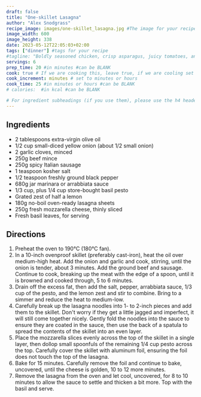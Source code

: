 ```yaml
---
draft: false
title: "One-skillet Lasagna"
author: "Alex Snodgrass"
recipe_image: images/one-skillet_lasagna.jpg #The image for your recipe
image_width: 600
image_height: 338
date: 2023-05-12T22:05:03+02:00
tags: ["dinner"] #tags for your recipe
#tagline: "Boldly seasoned chicken, crisp asparagus, juicy tomatoes, and orzo come together for a healthy and delicious Greek-inspired dinner"
servings: 6
prep_time: 20 #in minutes #can be BLANK
cook: true # If we are cooking this, leave true, if we are cooling set to false
cook_increment: minutes # set to minutes or hours
cook_time: 25 #in minutes or hours #can be BLANK
# calories:  #in kcal #can be BLANK

# For ingredient subheadings (if you use them), please use the h4 header.  For print view I have those elements targeted
---
```



## Ingredients

- 2 tablespoons extra-virgin olive oil
- 1/2 cup small-diced yellow onion (about 1/2 small onion)
- 2 garlic cloves, minced
- 250g beef mince
- 250g spicy Italian sausage
- 1 teaspoon kosher salt
- 1/2 teaspoon freshly ground black pepper
- 680g jar marinara or arrabbiata sauce
- 1/3 cup, plus 1/4 cup store-bought basil pesto
- Grated zest of half a lemon
- 180g no-boil oven-ready lasagna sheets
- 250g fresh mozzarella cheese, thinly sliced
- Fresh basil leaves, for serving

## Directions

1. Preheat the oven to 190°C (180°C fan).
2. In a 10-inch ovenproof skillet (preferably cast-iron), heat the oil over medium-high heat. Add the onion and garlic and cook, stirring, until the onion is tender, about 3 minutes. Add the ground beef and sausage. Continue to cook, breaking up the meat with the edge of a spoon, until it is browned and cooked through, 5 to 6 minutes.
3. Drain off the excess fat, then add the salt, pepper, arrabbiata sauce, 1/3 cup of the pesto, and the lemon zest and stir to combine. Bring to a simmer and reduce the heat to medium-low.
4. Carefully break up the lasagna noodles into 1- to 2-inch pieces and add them to the skillet. Don't worry if they get a little jagged and imperfect, it will still come together nicely. Gently fold the noodles into the sauce to ensure they are coated in the sauce, then use the back of a spatula to spread the contents of the skillet into an even layer.
5. Place the mozzarella slices evenly across the top of the skillet in a single layer, then dollop small spoonfuls of the remaining 1/4 cup pesto across the top. Carefully cover the skillet with aluminum foil, ensuring the foil does not touch the top of the lasagna.
6. Bake for 15 minutes. Carefully remove the foil and continue to bake, uncovered, until the cheese is golden, 10 to 12 more minutes.
7. Remove the lasagna from the oven and let cool, uncovered, for 8 to 10 minutes to allow the sauce to settle and thicken a bit more. Top with the basil and serve.